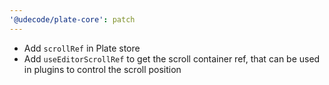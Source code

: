 ```yaml
---
'@udecode/plate-core': patch
---
```


- Add `scrollRef` in Plate store
- Add `useEditorScrollRef` to get the scroll container ref, that can be used in plugins to control the scroll position
